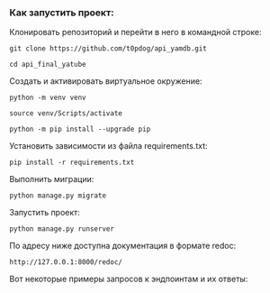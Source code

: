 ### Как запустить проект:

Клонировать репозиторий и перейти в него в командной строке:

```
git clone https://github.com/t0pdog/api_yamdb.git
```

```
cd api_final_yatube
```

Cоздать и активировать виртуальное окружение:

```
python -m venv venv
```

```
source venv/Scripts/activate
```

```
python -m pip install --upgrade pip
```

Установить зависимости из файла requirements.txt:

```
pip install -r requirements.txt
```

Выполнить миграции:

```
python manage.py migrate
```

Запустить проект:

```
python manage.py runserver
```

По адресу ниже доступна документация в формате redoc:

```
http://127.0.0.1:8000/redoc/
```

Вот некоторые примеры запросов к эндпоинтам и их ответы: